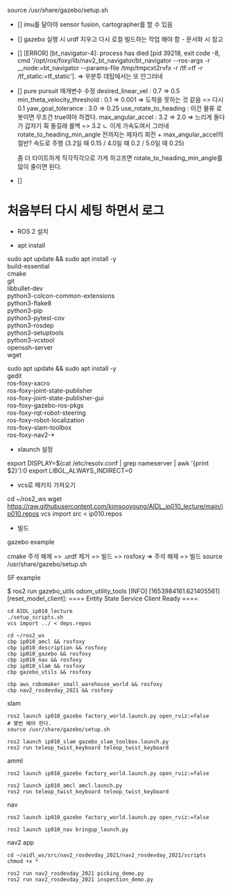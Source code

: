 source /usr/share/gazebo/setup.sh

- [] imu를 달아야 sensor fusion, cartographer를 할 수 있음
- [] gazebo 실행 시 urdf 지우고 다시 로컬 빌드하는 작업 해야 함 - 문서화 시 참고 
- [] [ERROR] [bt_navigator-4]: process has died [pid 39218, exit code -8, cmd '/opt/ros/foxy/lib/nav2_bt_navigator/bt_navigator --ros-args -r __node:=bt_navigator --params-file /tmp/tmpcxt2rvfx -r /tf:=tf -r /tf_static:=tf_static']. => 우분투 데탑에서는 또 안그러네
- [] pure pursuit 매개변수 수정
    desired_linear_vel : 0.7 => 0.5
    min_theta_velocity_threshold : 0.1 => 0.001 => 도착을 못하는 것 같음 => 다시 0.1
    yaw_goal_tolerance : 3.0 => 0.25
    use_rotate_to_heading : 이건 물류 로봇이면 무조건 true여야 하겠다.
    max_angular_accel : 3.2 => 2.0 => 느리게 돌다가 갑자기 휙 돌길래 롤백 => 3.2
    ㄴ 이게 가속도여서 그러네 
    rotate_to_heading_min_angle 전까지는 제자리 회전 + max_angular_accel의 절반? 속도로 주행 (3.2일 때 0.15 / 4.0일 때 0.2 / 5.0일 때 0.25)
    
    좀 더 타이트하게 직각직각으로 가게 하고프면
    rotate_to_heading_min_angle를 많이 줄이면 된다.
- [] 

# 처음부터 다시 세팅 하면서 로그

- ROS 2 설치

- apt install

sudo apt update && sudo apt install -y \
  build-essential \
  cmake \
  git \
  libbullet-dev \
  python3-colcon-common-extensions \
  python3-flake8 \
  python3-pip \
  python3-pytest-cov \
  python3-rosdep \
  python3-setuptools \
  python3-vcstool \
  openssh-server \
  wget

sudo apt update && sudo apt install -y \
  gedit \
  ros-foxy-xacro \
  ros-foxy-joint-state-publisher \
  ros-foxy-joint-state-publisher-gui \
  ros-foxy-gazebo-ros-pkgs \
  ros-foxy-rqt-robot-steering \
  ros-foxy-robot-localization \
  ros-foxy-slam-toolbox \
  ros-foxy-nav2-* 


- xlaunch 설정

export DISPLAY=$(cat /etc/resolv.conf | grep nameserver | awk '{print $2}'):0 
export LIBGL_ALWAYS_INDIRECT=0

- vcs로 패키지 가져오기

cd ~/ros2_ws
wget https://raw.githubusercontent.com/kimsooyoung/AIDL_ip010_lecture/main/ip010.repos
vcs import src < ip010.repos

- 빌드

gazebo example



cmake 주석 해제 => .urdf 제거 => 빌드 => rosfoxy => 주석 해제 => 빌드
source /usr/share/gazebo/setup.sh

SF example

$ ros2 run gazebo_utils odom_utility_tools
[INFO] [1653984161.621405561] [reset_model_client]: ==== Entity State Service Client Ready ====


```
cd AIDL_ip010_lecture
./setup_scripts.sh
vcs import ../ < deps.repos

cd ~/ros2_ws
cbp ip010_amcl && rosfoxy
cbp ip010_description && rosfoxy
cbp ip010_gazebo && rosfoxy
cbp ip010_nav && rosfoxy
cbp ip010_slam && rosfoxy
cbp gazebo_utils && rosfoxy

cbp aws_robomaker_small_warehouse_world && rosfoxy
cbp nav2_rosdevday_2021 && rosfoxy

```

slam

```
ros2 launch ip010_gazebo factory_world.launch.py open_rviz:=false
# 몇번 해야 한다.
source /usr/share/gazebo/setup.sh

ros2 launch ip010_slam gazebo_slam_toolbox.launch.py
ros2 run teleop_twist_keyboard teleop_twist_keyboard
```

amml 

```
ros2 launch ip010_gazebo factory_world.launch.py open_rviz:=false

ros2 launch ip010_amcl amcl.launch.py
ros2 run teleop_twist_keyboard teleop_twist_keyboard
```

nav

```
ros2 launch ip010_gazebo factory_world.launch.py open_rviz:=false

ros2 launch ip010_nav bringup_launch.py 
```

nav2 app

```
cd ~/aidl_ws/src/nav2_rosdevday_2021/nav2_rosdevday_2021/scripts
chmod +x *

ros2 run nav2_rosdevday_2021 picking_demo.py 
ros2 run nav2_rosdevday_2021 inspection_demo.py

```